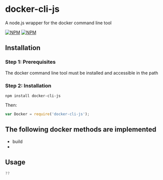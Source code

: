 # docker-cli-js
A node.js wrapper for the docker command line tool

[![NPM](https://nodei.co/npm/docker-cli-js.png?downloads=true&downloadRank=true)](https://nodei.co/npm/docker-cli-js/)
[![NPM](https://nodei.co/npm-dl/docker-cli-js.png?months=6&height=3)](https://nodei.co/npm/docker-cli-js/)

## Installation

### Step 1: Prerequisites

The docker command line tool must be installed and accessible in the path

### Step 2: Installation
    
    npm install docker-cli-js
    
Then:

```js
var Docker = require('docker-cli-js');
```

## The following docker methods are implemented

- build
-


## Usage

```js
??

```